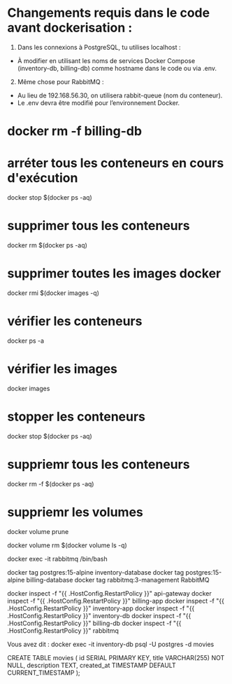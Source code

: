 # Changements requis dans le code avant dockerisation :
1) Dans les connexions à PostgreSQL, tu utilises localhost :
- À modifier en utilisant les noms de services Docker Compose (inventory-db, billing-db) comme hostname dans le code ou via .env.
2) Même chose pour RabbitMQ :
- Au lieu de 192.168.56.30, on utilisera rabbit-queue (nom du conteneur).
- Le .env devra être modifié pour l’environnement Docker.

# docker rm -f billing-db

# arréter tous les conteneurs en cours d'exécution
docker stop $(docker ps -aq)

# supprimer tous les conteneurs
docker rm $(docker ps -aq)

# supprimer toutes les images docker
docker rmi $(docker images -q)

# vérifier les conteneurs
docker ps -a

# vérifier les images
docker images

# stopper les conteneurs
docker stop $(docker ps -aq)

# suppriemr tous les conteneurs
docker rm -f $(docker ps -aq)

# suppriemr les volumes
docker volume prune

docker volume rm $(docker volume ls -q)

docker exec -it rabbitmq /bin/bash

docker tag postgres:15-alpine inventory-database
docker tag postgres:15-alpine billing-database
docker tag rabbitmq:3-management RabbitMQ


docker inspect -f "{{ .HostConfig.RestartPolicy }}" api-gateway
docker inspect -f "{{ .HostConfig.RestartPolicy }}" billing-app
docker inspect -f "{{ .HostConfig.RestartPolicy }}" inventory-app
docker inspect -f "{{ .HostConfig.RestartPolicy }}" inventory-db
docker inspect -f "{{ .HostConfig.RestartPolicy }}" billing-db
docker inspect -f "{{ .HostConfig.RestartPolicy }}" rabbitmq


Vous avez dit :
docker exec -it inventory-db psql -U postgres -d movies

CREATE TABLE movies (
  id SERIAL PRIMARY KEY,
  title VARCHAR(255) NOT NULL,
  description TEXT,
  created_at TIMESTAMP DEFAULT CURRENT_TIMESTAMP
);